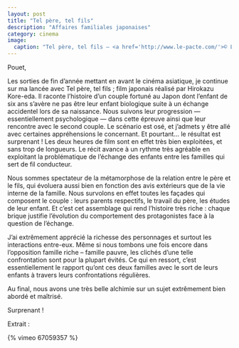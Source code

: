 ```yaml
---
layout: post
title: "Tel père, tel fils"
description: "Affaires familiales japonaises"
category: cinema
image:
  caption: "Tel père, tel fils — <a href='http://www.le-pacte.com/'>© Le Pacte</a>"
---
```


Pouet,

Les sorties de fin d’année mettant en avant le cinéma asiatique, je continue sur
ma lancée avec Tel père, tel fils ; film japonais réalisé par Hirokazu
Kore-eda. Il raconte l’histoire d’un couple fortuné au Japon dont l’enfant de
six ans s’avère ne pas être leur enfant biologique suite à un échange accidentel
lors de sa naissance. Nous suivons leur progression — essentiellement
psychologique — dans cette épreuve ainsi que leur rencontre avec le second
couple. Le scénario est osé, et j’admets y être allé avec certaines
appréhensions le concernant. Et pourtant… le résultat est surprenant ! Les deux
heures de film sont en effet très bien exploitées, et sans trop de longueurs. Le
récit avance à un rythme très agréable en exploitant la problématique de
l’échange des enfants entre les familles qui sert de fil conducteur. 

Nous sommes spectateur de la métamorphose de la relation entre le père et le
fils, qui évoluera aussi bien en fonction des avis extérieurs que de la vie
interne de la famille. Nous survolons en effet toutes les façades qui composent
le couple : leurs parents respectifs, le travail du père, les études de leur
enfant. Et c’est cet assemblage qui rend l’histoire très riche : chaque brique
justifie l’évolution du comportement des protagonistes face à la question de
l’échange.

J’ai extrêmement apprécié la richesse des personnages et surtout les
interactions entre-eux. Même si nous tombons une fois encore dans l’opposition
famille riche – famille pauvre, les clichés d’une telle confrontation sont pour
la plupart évités. Ce qui en ressort, c’est essentiellement le rapport qu’ont
ces deux familles avec le sort de leurs enfants à travers leurs confrontations
régulières. 

Au final, nous avons une très belle alchimie sur un sujet extrêmement bien abordé
et maîtrisé. 

Surprenant !

Extrait :

{% vimeo 67059357 %}
